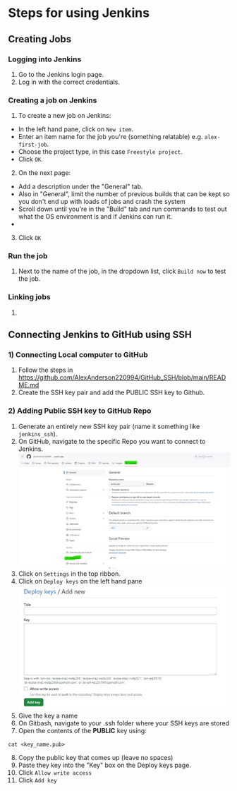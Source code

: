 # Steps for using Jenkins

## Creating Jobs

### Logging into Jenkins

1) Go to the Jenkins login page.
2) Log in with the correct credentials.

### Creating a job on Jenkins

1) To create a new job on Jenkins:
- In the left hand pane, click on `New item`.
- Enter an item name for the job you're (something relatable) e.g. `alex-first-job`.
- Choose the project type, in this case `Freestyle project`.
- Click `OK`.
2) On the next page:
- Add a description under the "General" tab.
- Also in "General", limit the number of previous builds that can be kept so you don't end up with loads of jobs and crash the system
- Scroll down until you're in the "Build" tab and run commands to test out what the OS environment is and if Jenkins can run it.
- 
3) Click `OK`

### Run the job

1) Next to the name of the job, in the dropdown list, click `Build now` to test the job.

### Linking jobs

1)

## Connecting Jenkins to GitHub using SSH

### 1) Connecting Local computer to GitHub

1) Follow the steps in https://github.com/AlexAnderson220994/GitHub_SSH/blob/main/README.md
2) Create the SSH key pair and add the PUBLIC SSH key to Github.

### 2) Adding Public SSH key to GitHub Repo

1) Generate an entirely new SSH key pair (name it something like `jenkins_ssh`).
2) On GitHub, navigate to the specific Repo you want to connect to Jenkins.
![Alt text](<images/connecting ssh key to repo.jpg>)
3) Click on `Settings` in the top ribbon.
4) Click on `Deploy keys` on the left hand pane
![Alt text](<images/deploy keys.jpg>)
5) Give the key a name
6) On Gitbash, navigate to your .ssh folder where your SSH keys are stored
7) Open the contents of the **PUBLIC** key using:
````
cat <key_name.pub>
````
8) Copy the public key that comes up (leave no spaces)
9) Paste they key into the "Key" box on the Deploy keys page.
10) Click `Allow write access`
11) Click `Add key`

